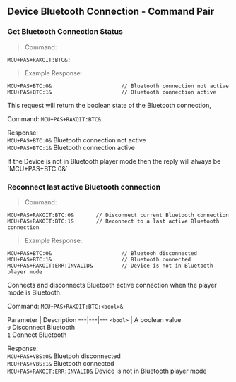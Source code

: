 ## Device Bluetooth Connection - Command Pair
### Get Bluetooth Connection Status 
>Command:

```plaintext
MCU+PAS+RAKOIT:BTC&:
```

>Example Response:

```plaintext
MCU+PAS+BTC:0&                      // Bluetooth connection not active 
MCU+PAS+BTC:1&                      // Bluetooth connection active
```
This request will return the boolean state of the Bluetooth connection,   

Command: `MCU+PAS+RAKOIT:BTC&`

Response: <br>
`MCU+PAS+BTC:0&` Bluetooth connection not active<br>
`MCU+PAS+BTC:1&` Bluetooth connection active<br>

<aside class="notice">
If the Device is not in Bluetooth player mode then the reply will always be `MCU+PAS+BTC:0&` 
</aside>

### Reconnect last active Bluetooth connection
>Command:

```plaintext
MCU+PAS+RAKOIT:BTC:0&       // Disconnect current Bluetooth connection 
MCU+PAS+RAKOIT:BTC:1&       // Reconnect to a last active Bluetooth connection
```

>Example Response:

```plaintext
MCU+PAS+BTC:0&                      // Bluetooh disconnected
MCU+PAS+BTC:1&                      // Bluetooth connected
MCU+PAS+RAKOIT:ERR:INVALID&         // Device is not in Bluetooth player mode
```

Connects and disconnects Bluetooth active connection when the player mode is Bluetooth. 

Command: `MCU+PAS+RAKOIT:BTC:<bool>&`

Parameter | Description
---|---|---
`<bool>` | A boolean value<br>`0` Disconnect Bluetooth<br>`1` Connect Bluetooth   

Response: <br>
`MCU+PAS+VBS:0&` Bluetooh disconnected<br>
`MCU+PAS+VBS:1&` Bluetooth connected<br>
`MCU+PAS+RAKOIT:ERR:INVALID&` Device is not in Bluetooth player mode